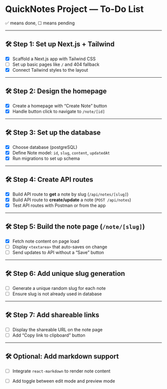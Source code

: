 # QuickNotes Project — To-Do List

✅ means done, ☐ means pending

---

## 🛠️ Step 1: Set up Next.js + Tailwind

- [x] Scaffold a Next.js app with Tailwind CSS
- [ ] Set up basic pages like `/` and 404 fallback
- [x] Connect Tailwind styles to the layout

---

## 🛠️ Step 2: Design the homepage

- [x] Create a homepage with “Create Note” button
- [x] Handle button click to navigate to `/note/[id]`

---

## 🛠️ Step 3: Set up the database

- [x] Choose database (postgreSQL)
- [x] Define Note model: `id`, `slug`, `content`, `updatedAt`
- [x] Run migrations to set up schema

---

## 🛠️ Step 4: Create API routes

- [x] Build API route to **get** a note by slug (`/api/notes/[slug]`)
- [x] Build API route to **create/update** a note (`POST /api/notes`)
- [x] Test API routes with Postman or from the app

---

## 🛠️ Step 5: Build the note page (`/note/[slug]`)

- [x] Fetch note content on page load
- [ ] Display `<textarea>` that auto-saves on change
- [ ] Send updates to API without a “Save” button

---

## 🛠️ Step 6: Add unique slug generation

- [ ] Generate a unique random slug for each note
- [ ] Ensure slug is not already used in database

---

## 🛠️ Step 7: Add shareable links

- [ ] Display the shareable URL on the note page
- [ ] Add “Copy link to clipboard” button

---

## 🛠️ Optional: Add markdown support

- [ ] Integrate `react-markdown` to render note content
- [ ] Add toggle between edit mode and preview mode

